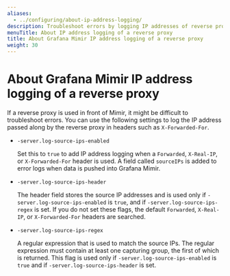 ```yaml
---
aliases:
  - ../configuring/about-ip-address-logging/
description: Troubleshoot errors by logging IP addresses of reverse proxies.
menuTitle: About IP address logging of a reverse proxy
title: About Grafana Mimir IP address logging of a reverse proxy
weight: 30
---
```


# About Grafana Mimir IP address logging of a reverse proxy

If a reverse proxy is used in front of Mimir, it might be difficult to troubleshoot errors.
You can use the following settings to log the IP address passed along by the reverse proxy in headers such as `X-Forwarded-For`.

- `-server.log-source-ips-enabled`

  Set this to `true` to add IP address logging when a `Forwarded`, `X-Real-IP`, or `X-Forwarded-For` header is used. A field called `sourceIPs` is added to error logs when data is pushed into Grafana Mimir.

- `-server.log-source-ips-header`

  The header field stores the source IP addresses and is used only if `-server.log-source-ips-enabled` is `true`, and if `-server.log-source-ips-regex` is set. If you do not set these flags, the default `Forwarded`, `X-Real-IP`, or `X-Forwarded-For` headers are searched.

- `-server.log-source-ips-regex`

  A regular expression that is used to match the source IPs. The regular expression must contain at least one capturing group, the first of which is returned. This flag is used only if `-server.log-source-ips-enabled` is `true` and if `-server.log-source-ips-header` is set.
